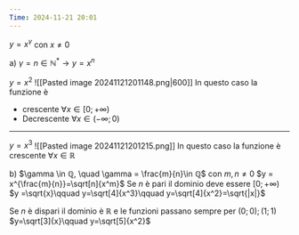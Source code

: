 ```yaml
---
Time: 2024-11-21 20:01
---
```

$y= x^\gamma$ con $x\neq 0$

a) $\gamma=n\in ℕ^* \to y = x^n$

$y = x^2$
![[Pasted image 20241121201148.png|600]]
In questo caso la funzione è 
- crescente $\forall x \in [0;+\infty)$
- Decrescente $\forall x \in (-\infty; 0)$

---
$y = x^3$
![[Pasted image 20241121201215.png]]
In questo caso la funzione è crescente $\forall x \in ℝ$

b) $\gamma \in ℚ, \quad \gamma = \frac{m}{n}\in ℚ$ con $m,n\neq 0$
$y = x^{\frac{m}{n}}=\sqrt[n]{x^m}$
Se $n$ è pari il dominio deve essere $[0;+\infty)$
$y =\sqrt{x}\qquad y=\sqrt[4]{x^3}\qquad y=\sqrt[4]{x^2}=\sqrt{|x|}$

Se $n$ è dispari il dominio è $ℝ$ e le funzioni passano sempre per $(0;0);(1;1)$
$y=\sqrt[3]{x}\qquad y=\sqrt[5]{x^2}$
